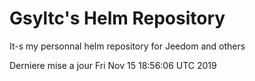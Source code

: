 # Gsyltc's Helm Repository

It-s my personnal helm repository for Jeedom and others

Derniere mise a jour Fri Nov 15 18:56:06 UTC 2019
